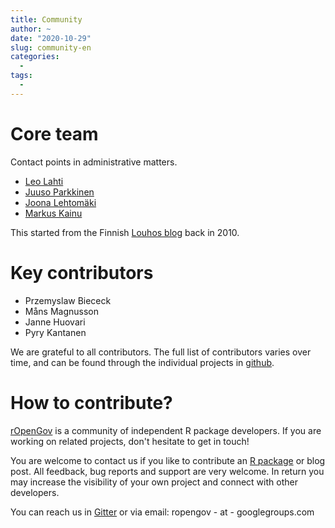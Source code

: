 ```yaml
---
title: Community
author: ~
date: "2020-10-29"
slug: community-en
categories:
  -
tags:
  -  
---
```


# Core team

Contact points in administrative matters.

- [Leo Lahti](http://www.iki.fi/Leo.Lahti)
- [Juuso Parkkinen](http://ouzor.github.io/)
- [Joona Lehtomäki](https://github.com/jlehtoma)
- [Markus Kainu](https://github.com/muuankarski)

This started from the Finnish [Louhos blog](http://louhos.github.io) back in 2010.


# Key contributors

- Przemyslaw Biececk
- Måns Magnusson
- Janne Huovari
- Pyry Kantanen

We are grateful to all contributors. The full list of contributors varies over time, and can be found through the individual projects in [github](http://github.com/ropengov).

# How to contribute?

[rOpenGov](http://ropengov.github.io) </a> is a community of independent R package developers. If you are working on related projects, don't hesitate to get in touch!

You are welcome to contact us if you like to contribute an [R package](https://github.com/ropengov) or blog post. All feedback, bug reports and support are very welcome. In return you may increase the visibility of your own project and connect with other developers.

You can reach us in [Gitter](https://gitter.im/rOpenGov/home) or via email: ropengov - at - googlegroups.com
